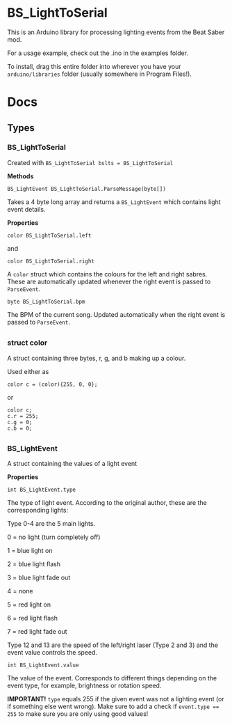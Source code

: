 
# BS_LightToSerial

This is an Arduino library for processing lighting events from the Beat Saber mod.

For a usage example, check out the .ino in the examples folder.

To install, drag this entire folder into wherever you have your `arduino/libraries` folder (usually somewhere in Program Files!).

# Docs
## Types

### BS_LightToSerial

Created with `BS_LightToSerial bslts = BS_LightToSerial`

**Methods**

    BS_LightEvent BS_LightToSerial.ParseMessage(byte[])

Takes a 4 byte long array and returns a `BS_LightEvent` which contains light event details.

**Properties**

  

    color BS_LightToSerial.left

and

  

    color BS_LightToSerial.right

A `color` struct which contains the colours for the left and right sabres. These are automatically updated whenever the right event is passed to `ParseEvent`.

  

    byte BS_LightToSerial.bpm

The BPM of the current song. Updated automatically when the right event is passed to `ParseEvent`.

  

##

### struct color

A struct containing three bytes, r, g, and b making up a colour.

Used either as

    color c = (color){255, 0, 0};

or

    color c;
    c.r = 255;
    c.g = 0;
    c.b = 0;  
##

### BS_LightEvent

A struct containing the values of a light event

**Properties**

    int BS_LightEvent.type

The type of light event. According to the original author, these are the corresponding lights:

Type 0-4 are the 5 main lights.

0 = no light (turn completely off)

1 = blue light on

2 = blue light flash

3 = blue light fade out

4 = none

5 = red light on

6 = red light flash

7 = red light fade out

Type 12 and 13 are the speed of the left/right laser (Type 2 and 3) and the event value controls the speed.

    int BS_LightEvent.value

The value of the event. Corresponds to different things depending on the event type, for example, brightness or rotation speed.

**IMPORTANT!** `type` equals 255 if the given event was not a lighting event (or if something else went wrong). Make sure to add a check if `event.type == 255` to make sure you are only using good values!
